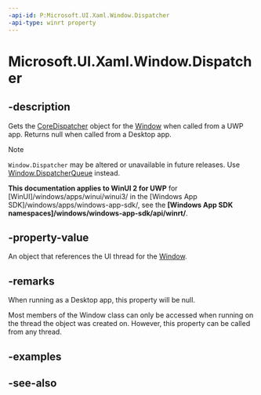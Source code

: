 ```yaml
---
-api-id: P:Microsoft.UI.Xaml.Window.Dispatcher
-api-type: winrt property
---
```


<!-- Property syntax
public Windows.UI.Core.CoreDispatcher Dispatcher { get; }
-->

# Microsoft.UI.Xaml.Window.Dispatcher

## -description

Gets the [CoreDispatcher](/uwp/api/windows.ui.core.coredispatcher) object for the [Window](window.md) when called from a UWP app. Returns null when called from a Desktop app.

> [!NOTE]
> `Window.Dispatcher` may be altered or unavailable in future releases. Use [Window.DispatcherQueue](window_dispatcherqueue.md) instead.

**This documentation applies to WinUI 2 for UWP** for [WinUI]/windows/apps/winui/winui3/ in the [Windows App SDK]/windows/apps/windows-app-sdk/, see the **[Windows App SDK namespaces]/windows/windows-app-sdk/api/winrt/**.

## -property-value

An object that references the UI thread for the [Window](window.md).

## -remarks

When running as a Desktop app, this property will be null.

Most members of the Window class can only be accessed when running on the thread the object was created on. However, this property can be called from any thread.

## -examples

## -see-also

